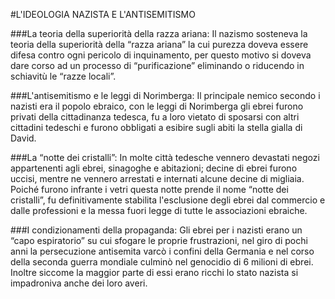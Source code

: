 #L'IDEOLOGIA NAZISTA E L'ANTISEMITISMO

###La teoria della superiorità della razza ariana:
Il nazismo sosteneva la teoria della superiorità della “razza ariana” la cui purezza doveva essere difesa contro ogni pericolo di  inquinamento, per questo motivo si doveva dare corso ad un processo di “purificazione” eliminando o riducendo in schiavitù le “razze locali”.

###L'antisemitismo e le leggi di Norimberga:
Il principale nemico secondo i nazisti era il popolo ebraico, con le leggi di Norimberga gli ebrei furono privati della cittadinanza tedesca, fu a loro vietato di sposarsi con altri cittadini tedeschi e furono obbligati a esibire sugli abiti la stella gialla di David.

###La “notte dei cristalli”:
In molte città tedesche vennero devastati negozi appartenenti agli ebrei, sinagoghe e abitazioni; decine di ebrei furono uccisi, mentre ne vennero arrestati e internati alcune decine di migliaia. Poiché furono infrante i vetri questa notte prende il nome “notte dei cristalli”, fu definitivamente stabilita l'esclusione degli ebrei dal commercio e dalle professioni  e la messa fuori legge di tutte le associazioni ebraiche.

###I condizionamenti  della propaganda:
Gli ebrei per i nazisti erano un “capo espiratorio” su cui sfogare le proprie frustrazioni, nel giro di pochi anni la persecuzione antisemita varcò i confini della Germania e nel corso della seconda guerra mondiale culminò nel genocidio di 6 milioni di ebrei. Inoltre siccome la maggior parte di essi erano ricchi lo stato nazista si impadroniva anche dei loro averi.
